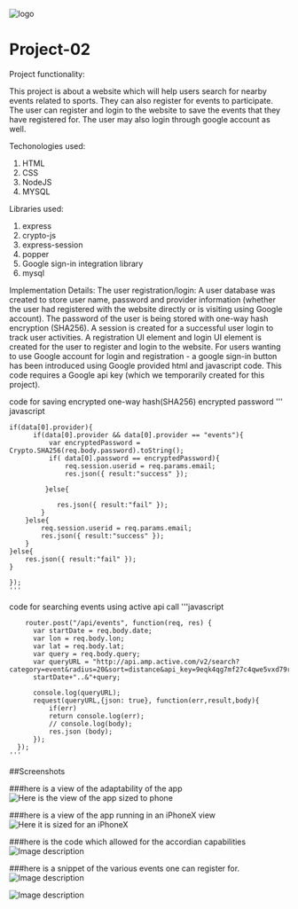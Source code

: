 
![logo](/public/assets/img/motivesFinal.png)
# Project-02
Project functionality:

This project is about a website which will help users search for nearby events related to sports. They can also register for events to participate.
The user can register and login to the website to save the events that they have registered for. The user may also login through google account as well.


Techonologies used: 
1. HTML
2. CSS
3. NodeJS
4. MYSQL

Libraries used:
1. express
2. crypto-js
3. express-session
4. popper 
5. Google sign-in integration library
6. mysql

Implementation Details:
The user registration/login:  A user database was created to store user name, password and provider information (whether the user had registered with the website directly or is visiting using Google account). The password of the user is being stored with one-way hash encryption (SHA256). A session is created for a successful user login to track user activities. A registration UI element and login UI element is created for the user to register and login to the website. For users wanting to use Google account for login and registration - a google sign-in button has been introduced using Google provided html and javascript code. This code requires a Google api key (which we temporarily created for this project).

code for saving encrypted one-way hash(SHA256) encrypted password
''' javascript

    if(data[0].provider){
          if(data[0].provider && data[0].provider == "events"){
              var encryptedPassword = Crypto.SHA256(req.body.password).toString();
              if( data[0].password == encryptedPassword){
                  req.session.userid = req.params.email;
                  res.json({ result:"success" });
                
             }else{
                
                res.json({ result:"fail" });
            }
        }else{
            req.session.userid = req.params.email;
            res.json({ result:"success" });
        }
    }else{
        res.json({ result:"fail" });
    }

    });
    '''
code for searching events using active api call
'''javascript

        router.post("/api/events", function(req, res) {
          var startDate = req.body.date;
          var lon = req.body.lon;
          var lat = req.body.lat;
          var query = req.body.query;
          var queryURL = "http://api.amp.active.com/v2/search?category=event&radius=20&sort=distance&api_key=9eqk4qg7mf27c4qwe5vxd79r&start_date="+
          startDate+"..&"+query;

          console.log(queryURL);
          request(queryURL,{json: true}, function(err,result,body){
              if(err)
              return console.log(err);
              // console.log(body);
              res.json (body);
          });   
      });
    '''
    
##Screenshots

###here is a view of the adaptability of the app
![Here is the view of the app sized to phone](/public/assets/img/running-phone.png)

###here is a view of the app running in an iPhoneX view
![Here it is sized for an iPhoneX](/public/assets/img/sized-for-iphonex.png)

###here is the code which allowed for the accordian capabilities
![Image description](public/assets/img/accordion-code.png)

###here is a snippet of the various events one can register for. 
![Image description](public/assets/img/events.png)


![Image description](link-to-image)
    